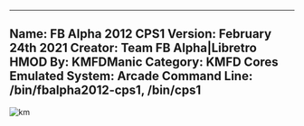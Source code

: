 -----------------------
Name: FB Alpha 2012 CPS1
Version: February 24th 2021
Creator: Team FB Alpha|Libretro
HMOD By: KMFDManic
Category: KMFD Cores
Emulated System: Arcade
Command Line: /bin/fbalpha2012-cps1, /bin/cps1
-----------------------
![km](https://i.imgur.com/VnsZELZ.png)
